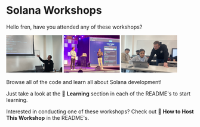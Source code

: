 # Solana Workshops

Hello fren, have you attended any of these workshops?   

<img 
src="https://raw.githubusercontent.com/Solana-Workshops/.github/main/profile/usc.jpeg" 
height="100"
width="150"
/> 
<img 
src="https://raw.githubusercontent.com/Solana-Workshops/.github/main/profile/delhi.JPG" 
height="100"
width="150"
/> 
<img 
src="https://raw.githubusercontent.com/Solana-Workshops/.github/main/profile/usc2.jpg" 
height="100"
width="150"
/> 
   
Browse all of the code and learn all about Solana development!   
   
Just take a look at the 📗 **Learning** section in each of the README's to start learning.   
   
Interested in conducting one of these workshops? Check out 🧰 **How to Host This Workshop** in the README's.
